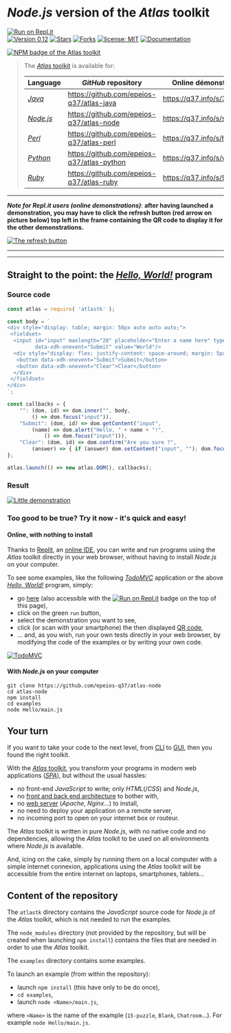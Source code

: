 # *Node.js* version of the *Atlas* toolkit

[![Run on Repl.it](https://repl.it/badge/github/epeios-q37/atlas-node)](https://q37.info/s/st7gccd4)  
[![Version 0.12](https://img.shields.io/static/v1.svg?&color=90b4ed&label=Version&message=0.12&style=for-the-badge)](http://github.com/epeios-q37/atlas-node/)
[![Stars](https://img.shields.io/github/stars/epeios-q37/atlas-node.svg?style=for-the-badge)](https://github.com/epeios-q37/atlas-node/stargazers)
[![Forks](https://img.shields.io/github/forks/epeios-q37/atlas-node.svg?style=for-the-badge)](https://github.com/epeios-q37/atlas-node/network/members)
[![license: MIT](https://img.shields.io/github/license/epeios-q37/atlas-node?color=yellow&style=for-the-badge)](https://github.com/epeios-q37/atlas-node/blob/master/LICENSE)
[![Documentation](https://img.shields.io/static/v1?label=documentation&message=atlastk.org&color=ff69b4&style=for-the-badge)](https://atlastk.org)

[![NPM badge of the Atlas toolkit](https://nodei.co/npm/atlastk.png)](https://npmjs.com/atlastk/ "NPM package of the Atlas toolkit")

> The [*Atlas* toolkit](https://atlastk.org) is available for:
> 
> | Language | *GitHub* repository| Online démonstrations | Stars 
> |-|-|-|-|
> | [*Java*](https://q37.info/s/qtnkp9w4) |<https://github.com/epeios-q37/atlas-java> | <https://q37.info/s/3vwk3h3n> | [![Stars](https://img.shields.io/github/stars/epeios-q37/atlas-java.svg?style=social)](https://github.com/epeios-q37/atlas-java/stargazers) |
> | [*Node.js*](https://q37.info/s/3d7hr733) | <https://github.com/epeios-q37/atlas-node> | <https://q37.info/s/st7gccd4> | [![Stars](https://img.shields.io/github/stars/epeios-q37/atlas-node.svg?style=social)](https://github.com/epeios-q37/atlas-node/stargazers) |
> | [*Perl*](https://q37.info/s/4nvmwjgg) |<https://github.com/epeios-q37/atlas-perl> | <https://q37.info/s/h3h34zgq> | [![Stars](https://img.shields.io/github/stars/epeios-q37/atlas-perl.svg?style=social)](https://github.com/epeios-q37/atlas-perl/stargazers) |
> | [*Python*](https://q37.info/s/pd7j9k4r) | <https://github.com/epeios-q37/atlas-python> | <https://q37.info/s/vwpsw73v> | [![Stars](https://img.shields.io/github/stars/epeios-q37/atlas-python.svg?style=social)](https://github.com/epeios-q37/atlas-python/stargazers) |
> | [*Ruby*](https://q37.info/s/gkfj3zpz) | <https://github.com/epeios-q37/atlas-ruby> | <https://q37.info/s/9thdtmjg> | [![Stars](https://img.shields.io/github/stars/epeios-q37/atlas-ruby.svg?style=social)](https://github.com/epeios-q37/atlas-ruby/stargazers) |

---

***Note for Repl.it users (online demonstrations)***: **after having launched a demonstration, you may have to click the refresh button (red arrow on picture below) top left in the frame containing the QR code to display it for the other demonstrations.**

[![The refresh button](https://q37.info/s/vsc3c7gc.png "The button to click to display the QR code")](http://q37.info/s/zbgfjtp9)

---



---

## Straight to the point: the [*Hello, World!*](https://en.wikipedia.org/wiki/%22Hello,_World!%22_program) program

### Source code

```javascript
const atlas = require( 'atlastk' );

const body = `
<div style="display: table; margin: 50px auto auto auto;">
 <fieldset>
  <input id="input" maxlength="20" placeholder="Enter a name here" type="text"
         data-xdh-onevent="Submit" value="World"/>
  <div style="display: flex; justify-content: space-around; margin: 5px auto auto auto;">
   <button data-xdh-onevent="Submit">Submit</button>
   <button data-xdh-onevent="Clear">Clear</button>
  </div>
 </fieldset>
</div>
`;

const callbacks = {
    "": (dom, id) => dom.inner("", body,
        () => dom.focus("input")),
    "Submit": (dom, id) => dom.getContent("input",
        (name) => dom.alert("Hello, " + name + "!",
            () => dom.focus("input"))),
    "Clear": (dom, id) => dom.confirm("Are you sure ?",
        (answer) => { if (answer) dom.setContent("input", ""); dom.focus("input"); })
};

atlas.launch(() => new atlas.DOM(), callbacks);
```


### Result

[![Little demonstration](https://q37.info/download/assets/Hello.gif "A basic example")](https://q37.info/s/st7gccd4)

### Too good to be true? Try it now - it's quick and easy!

#### Online, with nothing to install

Thanks to [Replit](https://q37.info/s/mxmgq3qm), an [online IDE](https://q37.info/s/zzkzbdw7), you can write and run programs using the *Atlas* toolkit directly in your web browser, without having to install *Node.js* on your computer.

To see some examples, like the following [*TodoMVC*](http://todomvc.com/) application or the above [*Hello, World!*](https://en.wikipedia.org/wiki/%22Hello,_World!%22_program) program, simply:
- go [here](https://q37.info/s/st7gccd4) (also accessible with the [![Run on Repl.it](https://repl.it/badge/github/epeios-q37/atlas-node)](https://q37.info/s/st7gccd4) badge on the top of this page),
-  click on the green `run` button,
-  select the demonstration you want to see,
-  click (or scan with your smartphone) the then displayed [QR code](https://q37.info/s/3pktvrj7),
- … and, as you wish, run your own tests directly in your web browser, by modifying the code of the examples or by writing your own code.

[![TodoMVC](https://q37.info/download/TodoMVC.gif "The TodoMVC application made with the Atlas toolkit")](https://q37.info/s/st7gccd4)

#### With *Node.js* on your computer

```
git clone https://github.com/epeios-q37/atlas-node
cd atlas-node
npm install
cd examples
node Hello/main.js
```

## Your turn

If you want to take your code to the next level, from [CLI](https://q37.info/s/cnh9nrw9) to [GUI](https://q37.info/s/hw9n3pjs), then you found the right toolkit.

With the [*Atlas* toolkit](http://atlastk.org/), you transform your programs in modern web applications ([*SPA*](https://q37.info/s/7sbmxd3j)), but without the usual hassles:
- no front-end *JavaScript* to write; only *HTML*(/*CSS*) and *Node.js*,
- no [front and back end architecture](https://q37.info/s/px7hhztd) to bother with,
- no [web server](https://q37.info/s/n3hpwsht) (*Apache*, *Nginx*…) to install,
- no need to deploy your application on a remote server,
- no incoming port to open on your internet box or routeur.

The *Atlas* toolkit is written in pure *Node.js*, with no native code and no dependencies, allowing the *Atlas* toolkit to be used on all environments where *Node.js* is available. 

And, icing on the cake, simply by running them on a local computer with a simple internet connexion, applications using the *Atlas* toolkit will be accessible from the entire internet on laptops, smartphones, tablets…

## Content of the repository

The `atlastk` directory contains the *JavaScript* source code for *Node.js* of the *Atlas* toolkit, which is not needed to run the examples.

The `node_modules` directory (not provided by the repository, but will be created when launching `npm install`) contains the files that are needed in order to use the *Atlas* toolkit.

The `examples` directory contains some examples.

To launch an example (from within the repository):

- launch `npm install` (this have only to be do once),
- `cd examples`,
- launch `node <Name>/main.js`,

where `<Name>` is the name of the example (`15-puzzle`, `Blank`, `Chatroom`…). For example `node Hello/main.js`.
